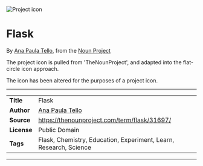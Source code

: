![Project icon](../../icon/icon.png)
# Flask
By [Ana Paula Tello](https://thenounproject.com/gacela), from the [Noun Project](https://thenounproject.com/term/flask/31697/)

The project icon is pulled from 'TheNounProject', and adapted into the flat-circle icon approach.

The icon has been altered for the purposes of a project icon.

---
|||
|---|---|
|**Title**|Flask|
|**Author**|[Ana Paula Tello](https://thenounproject.com/gacela)|
|**Source**|https://thenounproject.com/term/flask/31697/|
|**License**|Public Domain|
|**Tags**|Flask, Chemistry, Education, Experiment, Learn, Research, Science|

---